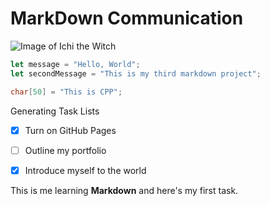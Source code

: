 # <h1> MarkDown Communication

![Image of Ichi the Witch](https://images.unsplash.com/photo-1519638399535-1b036603ac77?w=1000&auto=format&fit=crop&q=60&ixlib=rb-4.0.3&ixid=M3wxMjA3fDB8MHxzZWFyY2h8Mnx8YW5pbWV8ZW58MHx8MHx8fDA%3D)

``` javascript
let message = "Hello, World";
let secondMessage = "This is my third markdown project";
```

``` cpp
char[50] = "This is CPP";
```
Generating Task Lists

- [x] Turn on GitHub Pages
- [ ] Outline my portfolio
- [x] Introduce myself to the world 









This is me learning **Markdown** and here's my first task.
